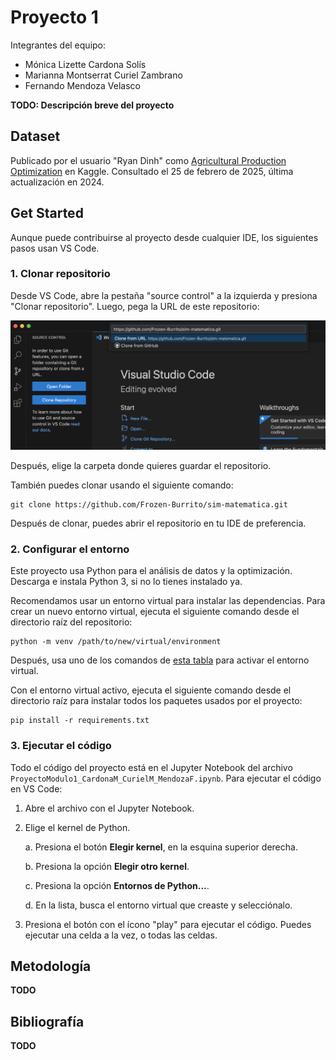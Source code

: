 # Proyecto 1

Integrantes del equipo:

- Mónica Lizette Cardona Solís
- Marianna Montserrat Curiel Zambrano
- Fernando Mendoza Velasco

**TODO: Descripción breve del proyecto**

## Dataset

Publicado por el usuario "Ryan Dinh" como [Agricultural Production Optimization](https://www.kaggle.com/datasets/ryandinh/agricultural-production-optimization/data) en Kaggle. Consultado el 25 de febrero de 2025, última actualización en 2024.

## Get Started

Aunque puede contribuirse al proyecto desde cualquier IDE, los siguientes pasos usan VS Code.

### 1. Clonar repositorio

Desde VS Code, abre la pestaña "source control" a la izquierda y presiona "Clonar repositorio". Luego, pega la URL de este repositorio:

![Clonar repositorio desde VS Code](img/clonar_github.png)

Después, elige la carpeta donde quieres guardar el repositorio.

También puedes clonar usando el siguiente comando:

```
git clone https://github.com/Frozen-Burrito/sim-matematica.git
```

Después de clonar, puedes abrir el repositorio en tu IDE de preferencia.

### 2. Configurar el entorno

Este proyecto usa Python para el análisis de datos y la optimización. Descarga e instala Python 3, si no lo tienes instalado ya.

Recomendamos usar un entorno virtual para instalar las dependencias. Para crear un nuevo entorno virtual, ejecuta el siguiente comando desde el directorio raíz del repositorio:

```
python -m venv /path/to/new/virtual/environment
```

Después, usa uno de los comandos de [esta tabla](https://docs.python.org/3/library/venv.html#how-venvs-work) para activar el entorno virtual.

Con el entorno virtual activo, ejecuta el siguiente comando desde el directorio raíz para instalar todos los paquetes usados por el proyecto:

```
pip install -r requirements.txt
```

### 3. Ejecutar el código

Todo el código del proyecto está en el Jupyter Notebook del archivo `ProyectoModulo1_CardonaM_CurielM_MendozaF.ipynb`. Para ejecutar el código en VS Code:

1. Abre el archivo con el Jupyter Notebook. 
2. Elige el kernel de Python.
    
    a. Presiona el botón **Elegir kernel**, en la esquina superior derecha.
  
    b. Presiona la opción **Elegir otro kernel**.
  
    c. Presiona la opción **Entornos de Python...**.
    
    d. En la lista, busca el entorno virtual que creaste y selecciónalo.

3. Presiona el botón con el ícono "play" para ejecutar el código. Puedes ejecutar una celda a la vez, o todas las celdas.

## Metodología

**TODO**

## Bibliografía

**TODO**
